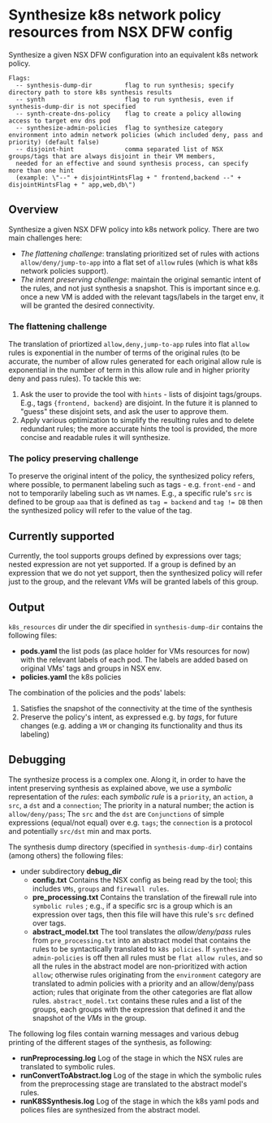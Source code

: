 # Synthesize k8s network policy resources from NSX DFW config

Synthesize a given NSX DFW configuration into an equivalent k8s network policy. 

```
Flags:
  -- synthesis-dump-dir         flag to run synthesis; specify directory path to store k8s synthesis results
  -- synth                      flag to run synthesis, even if synthesis-dump-dir is not specified
  -- synth-create-dns-policy    flag to create a policy allowing access to target env dns pod
  -- synthesize-admin-policies  flag to synthesize category environment into admin network policies (which included deny, pass and priority) (default false)
  -- disjoint-hint              comma separated list of NSX groups/tags that are always disjoint in their VM members, 
  needed for an effective and sound synthesis process, can specify more than one hint 
  (example: \"--" + disjointHintsFlag + " frontend,backend --" + disjointHintsFlag + " app,web,db\") 
```

## Overview
Synthesize a given NSX DFW policy into k8s network policy.
There are two main challenges here: 
* *The flattening challenge*: translating prioritized set of rules with actions `allow/deny/jump-to-app` into a flat set of  `allow` rules (which is what k8s network policies support).
* *The intent preserving challenge*: maintain the original semantic intent of the rules, and not just synthesis a snapshot. 
This is important since e.g. once a new VM is added with the relevant tags/labels in the target env, it will be granted the desired connectivity.

### The flattening challenge
The translation of priortized `allow,deny,jump-to-app` rules into flat `allow` rules is exponential in the number of terms of the
original rules (to be accurate, the number of allow rules generated for each original allow rule is
exponential in the number of term in this allow rule and in higher priority deny and pass rules). To tackle this we:
1. Ask the user to provide the tool with `hints` -  lists of disjoint tags/groups.
E.g., tags `{frontend, backend}` are disjoint.
In the future it is planned to "guess" these
disjoint sets, and ask the user to approve them.
2. Apply various optimization to simplify the resulting rules and to delete redundant rules; the more accurate hints the
tool is provided, the more concise and readable rules it will synthesize.  

### The policy preserving challenge
To preserve the original intent of the policy, the synthesized policy refers, where possible, to permanent labeling such
as tags - e.g. `front-end` - and not to temporarily labeling such as `VM` names. E.g., a specific rule's `src` is
 defined to be group `aaa` that is defined as `tag = backend` and `tag != DB` then the synthesized policy will refer to the value
of the tag.

## Currently supported
Currently, the tool supports groups defined by expressions over tags; nested expression are not yet supported.
If a group is defined 
by an expression that we do not yet support, then the synthesized policy will refer just to the group, and the 
relevant *VM*s will be granted labels of this group. 

## Output
`k8s_resources` dir under the dir specified in `synthesis-dump-dir` contains the following files:
* **pods.yaml** the list pods (as place holder for VMs resources for now) with the relevant labels of each pod.
The labels are added based on original VMs' tags and groups in NSX env. 
* **policies.yaml** the k8s policies

The combination of the policies and the pods' labels:
1. Satisfies the snapshot of the connectivity at the time of the synthesis
2. Preserve the policy's intent, as expressed e.g. by *tags*, for future changes 
(e.g. adding a `VM` or changing its functionality and thus its labeling)

## Debugging
The synthesize process is a complex one. Along it, in order to have the intent preserving synthesis as explained above,
we use a *symbolic* representation of the *rules*: each *symbolic rule* is a `priority`, an `action`, a
`src`, a `dst` and a `connection`; The priority in a natural number; the action is `allow/deny/pass`; The `src` and the `dst` are `Conjunctions` of simple expressions 
(equal/not equal) over e.g. `tags`;  the `connection` is a protocol and potentially `src/dst` min and max ports.

The synthesis dump directory (specified in `synthesis-dump-dir`) contains (among others) the following files:
* under subdirectory **debug_dir**
  * **config.txt** Contains the NSX config as being read by the tool; this includes `VMs`, `groups` and `firewall rules`.
  * **pre_processing.txt** Contains the translation of the firewall rule into `symbolic rules` ; e.g., if a specific 
src is a group which is an expression over tags, then this file will have this rule's `src` defined over tags.
  * **abstract_model.txt** The tool translates the *allow/deny/pass* rules from `pre_processing.txt` into an abstract model that
    contains the rules to be syntactically translated to `k8s policies`. If `synthesize-admin-policies`  is off then all rules must
    be `flat allow rules`, and so all the rules in the abstract model are non-prioritized with action `allow`;
    otherwise rules originating from the `environment` category are translated to admin policies with
    a priority and an allow/deny/pass action; rules that originate from the other categories are flat allow rules.
  `abstract_model.txt` contains these rules and a list of the groups, each groups with the expression that defined
  it and the snapshot of the *VMs* in the group. 

 The following log files contain warning messages and various debug printing of the different stages
 of the synthesis, as following:

  * **runPreprocessing.log** Log of the stage in which the NSX rules are translated to symbolic rules.
  * **runConvertToAbstract.log** Log of the stage in which the symbolic rules from the preprocessing stage 
are translated to the abstract model's rules.  
  * **runK8SSynthesis.log** Log of the stage in which the k8s yaml pods and polices files are synthesized from 
the abstract model.

